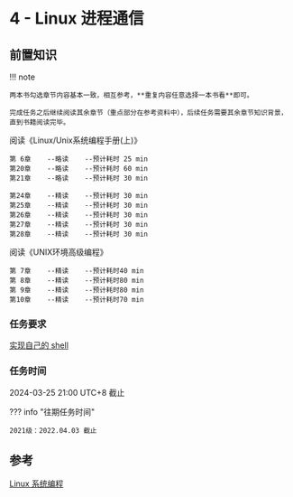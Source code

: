 # 4 - Linux 进程通信

## 前置知识

!!! note

    两本书勾选章节内容基本一致，相互参考，**重复内容任意选择一本书看**即可。

    完成任务之后继续阅读其余章节（重点部分在参考资料中），后续任务需要其余章节知识背景，直到书籍阅读完毕。

阅读《Linux/Unix系统编程手册(上)》

    第 6章    --略读    --预计耗时 25 min
    第20章    --略读    --预计耗时 60 min
    第21章    --略读    --预计耗时 30 min

    第24章    --精读    --预计耗时 30 min
    第25章    --精读    --预计耗时 30 min
    第26章    --精读    --预计耗时 30 min
    第27章    --精读    --预计耗时 30 min
    第28章    --精读    --预计耗时 30 min

阅读《UNIX环境高级编程》

    第 7章    --精读    --预计耗时40 min
    第 8章    --精读    --预计耗时80 min
    第 9章    --精读    --预计耗时80 min
    第10章    --精读    --预计耗时70 min

### 任务要求

   [实现自己的 shell](../project/shell.md)

### 任务时间

2024-03-25 21:00 UTC+8 截止

??? info "往期任务时间"

    2021级：2022.04.03 截止


## 参考

[Linux 系统编程](../preparation/linux-system-programming.md)
